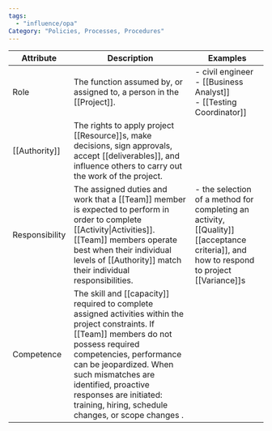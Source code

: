 ```yaml
---
tags:
  - "influence/opa"
Category: "Policies, Processes, Procedures"
---
```


| Attribute      | Description                                                                                                                                                                                                                                                                                                                  | Examples                                                                                                                                 |
| -------------- | ---------------------------------------------------------------------------------------------------------------------------------------------------------------------------------------------------------------------------------------------------------------------------------------------------------------------------- | ---------------------------------------------------------------------------------------------------------------------------------------- |
| Role           | The function assumed by, or assigned to, a person in the [[Project]].                                                                                                                                                                                                                                                        | - civil engineer<br>- [[Business Analyst]]<br>- [[Testing Coordinator]]                                                                  |
| [[Authority]]  | The rights to apply project [[Resource]]s, make decisions, sign approvals, accept [[deliverables]], and influence others to carry out the work of the project.                                                                                                                                                               |                                                                                                                                          |
| Responsibility | The assigned duties and work that a [[Team]] member is expected to perform in order to complete [[Activity\|Activities]]. [[Team]] members operate best when their individual levels of [[Authority]] match their individual responsibilities.                                                                               | - the selection of a method for completing an activity, [[Quality]] [[acceptance criteria]], and how to respond to project [[Variance]]s |
| Competence     | The skill and [[capacity]] required to complete assigned activities within the project constraints. If [[Team]] members do not possess required competencies, performance can be jeopardized. When such mismatches are identified, proactive responses are initiated: training, hiring, schedule changes, or scope changes . |                                                                                                                                          |
